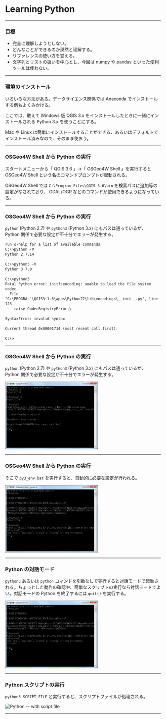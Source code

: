 # Learning Python

---

### 目標

- 完全に理解しようとしない。
- どんなことができるのか漠然と理解する。
- リファレンスの使い方を覚える。
- 文字列とリストの扱いを中心とし、今回は numpy や pandas といった便利ツールは使わない。

---

### 環境のインストール

いろいろな方法がある。データサイエンス関係では Anaconda でインストールする例もよくみかける。

ここでは、敢えて Windows 版 QGIS 3.x をインストールしたときに一緒にインストールされる Python 3.x を使うことにする。

Mac や Linux は簡単にインストールすることができる、あるいはデフォルトでインストール済みなので、そのまま使おう。

---

### OSGeo4W Shell から Python の実行

スタートメニューから「 QGIS 3.6 」→「 OSGeo4W Shell 」を実行すると OSGeo4W Shell という名のコマンドプロンプトが起動される。

OSGeo4W Shell では `C:\Program Files\QGIS 3.6\bin` を検索パスに追加等の設定がなされており、 GDAL/OGR などのコマンドが使用できるようになっている。

---

### OSGeo4W Shell から Python の実行

`python` (Python 2.7) や `python3` (Python 3.x) にもパスは通っているが、 Python 関係で必要な設定が不十分でエラーが発生する。

```
run o-help for a list of available commands
C:\>python -V
Python 2.7.14

C:\>python3 -V
Python 3.7.0

C:\>python3
Fatal Python error: initfsencoding: unable to load the file system codec
  File "C:\PROGRA~`\QGIS3~1.6\apps\Python27\lib\encodings\__init__.py", line 123
    raise CodecRegistryError,\

SyntaxError: invalid syntax

Current thread 0x00001714 (most recent call first):

C:\>
```

---

### OSGeo4W Shell から Python の実行

`python` (Python 2.7) や `python3` (Python 3.x) にもパスは通っているが、 Python 関係で必要な設定が不十分でエラーが発生する。

<img alt="OSGeo4W Shell without py3_env" src="images/OSGeo4WShell_1.png" width="300">

---

### OSGeo4W Shell から Python の実行

そこで `py3_env.bat` を実行すると、自動的に必要な設定が行われる。

<img alt="OSGeo4W Shell with py3_env" src="images/OSGeo4WShell_2.png" width="300">

---

### Python の対話モード

`python3` あるいは `python` コマンドを引数なしで実行すると対話モードで起動される。ちょっとした動作の確認や、簡単なスクリプトの実行なら対話モードでよい。対話モードの Python を終了するには `quit()` を実行する。

<img alt="Python -- interactive mode" src="images/OSGeo4WShell_3.png" width="300">

---

### Python スクリプトの実行

`python3 SCRIPT_FILE` と実行すると、スクリプトファイルが処理される。

<img alt="Python -- with script file" src="images/OSGeo4WShell_4.png" width="300">

---




